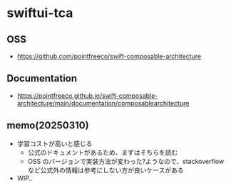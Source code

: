 # swiftui-tca

## OSS
- https://github.com/pointfreeco/swift-composable-architecture

## Documentation
- https://pointfreeco.github.io/swift-composable-architecture/main/documentation/composablearchitecture

## memo(20250310)
- 学習コストが高いと感じる
    - 公式のドキュメントがあるため、まずはそちらを読む
    - OSS のバージョンで実装方法が変わった?ようなので、stackoverflow など公式外の情報は参考にしない方が良いケースがある
- WIP..